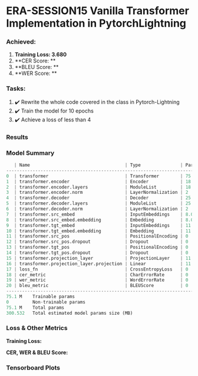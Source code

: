 # ERA-SESSION15 Vanilla Transformer Implementation in PytorchLightning

### Achieved:
1. **Training Loss: 3.680**
2. **CER Score: **
3. **BLEU Score: **
4. **WER Score: **

### Tasks:
1. :heavy_check_mark: Rewrite the whole code covered in the class in Pytorch-Lightning
2. :heavy_check_mark: Train the model for 10 epochs
3. :heavy_check_mark: Achieve a loss of less than 4

### Results


### Model Summary
```python
   | Name                                    | Type               | Params
--------------------------------------------------------------------------------
0  | transformer                             | Transformer        | 75.1 M
1  | transformer.encoder                     | Encoder            | 18.9 M
2  | transformer.encoder.layers              | ModuleList         | 18.9 M
3  | transformer.encoder.norm                | LayerNormalization | 2     
4  | transformer.decoder                     | Decoder            | 25.2 M
5  | transformer.decoder.layers              | ModuleList         | 25.2 M
6  | transformer.decoder.norm                | LayerNormalization | 2     
7  | transformer.src_embed                   | InputEmbeddings    | 8.0 M 
8  | transformer.src_embed.embedding         | Embedding          | 8.0 M 
9  | transformer.tgt_embed                   | InputEmbeddings    | 11.5 M
10 | transformer.tgt_embed.embedding         | Embedding          | 11.5 M
11 | transformer.src_pos                     | PositionalEncoding | 0     
12 | transformer.src_pos.dropout             | Dropout            | 0     
13 | transformer.tgt_pos                     | PositionalEncoding | 0     
14 | transformer.tgt_pos.dropout             | Dropout            | 0     
15 | transformer.projection_layer            | ProjectionLayer    | 11.5 M
16 | transformer.projection_layer.projection | Linear             | 11.5 M
17 | loss_fn                                 | CrossEntropyLoss   | 0     
18 | cer_metric                              | CharErrorRate      | 0     
19 | wer_metric                              | WordErrorRate      | 0     
20 | bleu_metric                             | BLEUScore          | 0     
--------------------------------------------------------------------------------
75.1 M    Trainable params
0         Non-trainable params
75.1 M    Total params
300.532   Total estimated model params size (MB)
```
### Loss & Other Metrics
**Training Loss:**

**CER, WER & BLEU Score:**

### Tensorboard Plots 
